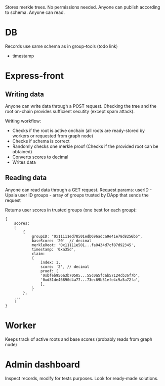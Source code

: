 Stores merkle trees. No permissions needed. Anyone can publish according to schema. Anyone can read. 

# DB
Records use same schema as in group-tools (todo link)
+ timestamp


# Express-front

## Writing data
Anyone can write data through a POST request. Checking the tree and the root on-chain provides sufficient secutity (except spam attack). 

Writing workflow:
- Checks if the root is active onchain (all roots are ready-stored by workers or requested from graph node)
- Checks if schema is correct
- Randomly checks one merkle proof (Checks if the provided root can be obtained)
- Converts scores to decimal
- Writes data

## Reading data
Anyone can read data through a GET request.
Request params:
userID - Upala user ID
groups - array of groups trusted by DApp that sends the request

Returns user scores in trusted groups (one best for each group):

    {
        scores:
        [
            {
                groupID: "0x11111ed78501edb696adca9e41e78d8256b6",
                baseScore: '20'  // decimal
                merkleRoot: '0x11111e501...fa0434d7cf87d92345',
                timestamp: '0xa35d',
                claim: 
                {
                    index: 1,
                    score: '2', // decimal
                    proof: [
                    '0xbfeb956a3b70505...55c0a5fcab57124cb36f7b',
                    '0xd31de46890d4a77...73ec69b51efe4c9a5a72fa',
                    ],
                }
            },
        ...
        ]
    }

# Worker
Keeps track of active roots and base scores (probably reads from graph node)

# Admin dashboard
Inspect records, modify for tests purposes. Look for ready-made solutions. 
